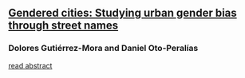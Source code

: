 


## [Gendered cities: Studying urban gender bias through street names](https://osf.io/b9n4k/)


### Dolores Gutiérrez-Mora and Daniel Oto-Peralías

[read abstract](https://otoperalias.github.io/GenderedCities/Abstract)

